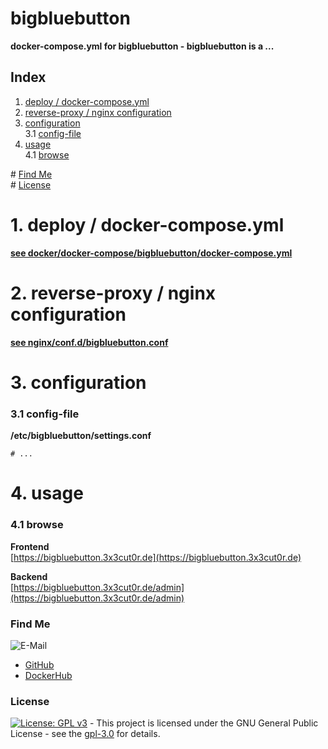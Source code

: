 # bigbluebutton

**docker-compose.yml for bigbluebutton - bigbluebutton is a ...**  

## Index

1. [deploy / docker-compose.yml](#deploy)  
2. [reverse-proxy / nginx configuration](#reverse-proxy)  
3. [configuration](#configuration)  
  3.1 [config-file](#config-file)  
4. [usage](#usage)  
  4.1 [browse](#browse)  

\# [Find Me](#findme)  
\# [License](#license)  

# 1. deploy / docker-compose.yml <a name="deploy"></a>  
**[see docker/docker-compose/bigbluebutton/docker-compose.yml](https://github.com/3x3cut0r/vps/blob/main/docker/docker-compose/bigbluebutton/docker-compose.yml)**  

# 2. reverse-proxy / nginx configuration <a name="reverse-proxy"></a>  
**[see nginx/conf.d/bigbluebutton.conf](https://github.com/3x3cut0r/vps/blob/main/nginx/conf.d/bigbluebutton.conf)**  

# 3. configuration <a name="configuration"></a>  

### 3.1 config-file <a name="config-file"></a>  
**/etc/bigbluebutton/settings.conf**  
```shell
# ...

```

# 4. usage <a name="usage"></a>  

### 4.1 browse <a name="browse"></a>  
**Frontend**  
[https://bigbluebutton.3x3cut0r.de](https://bigbluebutton.3x3cut0r.de)  

**Backend**  
[https://bigbluebutton.3x3cut0r.de/admin](https://bigbluebutton.3x3cut0r.de/admin)  

### Find Me <a name="findme"></a>

![E-Mail](https://img.shields.io/badge/E--Mail-executor55%40gmx.de-red)
* [GitHub](https://github.com/3x3cut0r)
* [DockerHub](https://hub.docker.com/u/3x3cut0r)

### License <a name="license"></a>

[![License: GPL v3](https://img.shields.io/badge/License-GPLv3-blue.svg)](https://www.gnu.org/licenses/gpl-3.0) - This project is licensed under the GNU General Public License - see the [gpl-3.0](https://www.gnu.org/licenses/gpl-3.0.en.html) for details.
